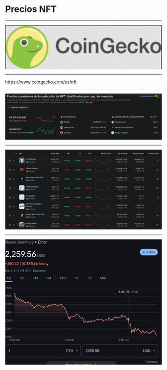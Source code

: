 # Precios NFT
---

![](../../../00%20Attachments/Pasted%20image%2020250303121242.png)

---

https://www.coingecko.com/es/nft

---

![](../../../00%20Attachments/Pasted%20image%2020250303121312.png)

---

![](../../../00%20Attachments/Pasted%20image%2020250303121325.png)

---

![](../../../00%20Attachments/Pasted%20image%2020250303121448.png)

